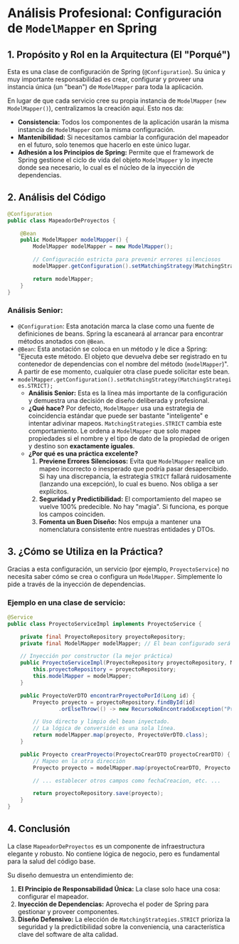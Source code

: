 # **Análisis Profesional: Configuración de `ModelMapper` en Spring**

## **1. Propósito y Rol en la Arquitectura (El "Porqué")**

Esta es una clase de configuración de Spring (`@Configuration`). Su única y muy importante responsabilidad es crear, configurar y proveer una instancia única (un "bean") de `ModelMapper` para toda la aplicación.

En lugar de que cada servicio cree su propia instancia de `ModelMapper` (`new ModelMapper()`), centralizamos la creación aquí. Esto nos da:

- **Consistencia:** Todos los componentes de la aplicación usarán la misma instancia de `ModelMapper` con la misma configuración.
- **Mantenibilidad:** Si necesitamos cambiar la configuración del mapeador en el futuro, solo tenemos que hacerlo en este único lugar.
- **Adhesión a los Principios de Spring:** Permite que el framework de Spring gestione el ciclo de vida del objeto `ModelMapper` y lo inyecte donde sea necesario, lo cual es el núcleo de la inyección de dependencias.

## **2. Análisis del Código**

```java
@Configuration
public class MapeadorDeProyectos {

    @Bean
    public ModelMapper modelMapper() {
        ModelMapper modelMapper = new ModelMapper();

        // Configuración estricta para prevenir errores silenciosos
        modelMapper.getConfiguration().setMatchingStrategy(MatchingStrategies.STRICT);

        return modelMapper;
    }
}

```

### **Análisis Senior:**

- `@Configuration`: Esta anotación marca la clase como una fuente de definiciones de beans. Spring la escaneará al arrancar para encontrar métodos anotados con `@Bean`.
- `@Bean`: Esta anotación se coloca en un método y le dice a Spring: "Ejecuta este método. El objeto que devuelva debe ser registrado en tu contenedor de dependencias con el nombre del método (`modelMapper`)". A partir de ese momento, cualquier otra clase puede solicitar este bean.
- `modelMapper.getConfiguration().setMatchingStrategy(MatchingStrategies.STRICT);`
    - **Análisis Senior:** Esta es la línea más importante de la configuración y demuestra una decisión de diseño deliberada y profesional.
    - **¿Qué hace?** Por defecto, `ModelMapper` usa una estrategia de coincidencia estándar que puede ser bastante "inteligente" e intentar adivinar mapeos. `MatchingStrategies.STRICT` cambia este comportamiento. Le ordena a `ModelMapper` que solo mapee propiedades si el nombre y el tipo de dato de la propiedad de origen y destino son **exactamente iguales**.
    - **¿Por qué es una práctica excelente?**
        1. **Previene Errores Silenciosos:** Evita que `ModelMapper` realice un mapeo incorrecto o inesperado que podría pasar desapercibido. Si hay una discrepancia, la estrategia `STRICT` fallará ruidosamente (lanzando una excepción), lo cual es bueno. Nos obliga a ser explícitos.
        2. **Seguridad y Predictibilidad:** El comportamiento del mapeo se vuelve 100% predecible. No hay "magia". Si funciona, es porque los campos coinciden.
        3. **Fomenta un Buen Diseño:** Nos empuja a mantener una nomenclatura consistente entre nuestras entidades y DTOs.

## **3. ¿Cómo se Utiliza en la Práctica?**

Gracias a esta configuración, un servicio (por ejemplo, `ProyectoService`) no necesita saber cómo se crea o configura un `ModelMapper`. Simplemente lo pide a través de la inyección de dependencias.

### **Ejemplo en una clase de servicio:**

```java
@Service
public class ProyectoServiceImpl implements ProyectoService {

    private final ProyectoRepository proyectoRepository;
    private final ModelMapper modelMapper; // El bean configurado será inyectado aquí

    // Inyección por constructor (la mejor práctica)
    public ProyectoServiceImpl(ProyectoRepository proyectoRepository, ModelMapper modelMapper) {
        this.proyectoRepository = proyectoRepository;
        this.modelMapper = modelMapper;
    }

    public ProyectoVerDTO encontrarProyectoPorId(Long id) {
        Proyecto proyecto = proyectoRepository.findById(id)
                .orElseThrow(() -> new RecursoNoEncontradoException("Proyecto no encontrado"));

        // Uso directo y limpio del bean inyectado.
        // La lógica de conversión es una sola línea.
        return modelMapper.map(proyecto, ProyectoVerDTO.class);
    }

    public Proyecto crearProyecto(ProyectoCrearDTO proyectoCrearDTO) {
        // Mapeo en la otra dirección
        Proyecto proyecto = modelMapper.map(proyectoCrearDTO, Proyecto.class);

        // ... establecer otros campos como fechaCreacion, etc. ...

        return proyectoRepository.save(proyecto);
    }
}

```

## **4. Conclusión**

La clase `MapeadorDeProyectos` es un componente de infraestructura elegante y robusto. No contiene lógica de negocio, pero es fundamental para la salud del código base.

Su diseño demuestra un entendimiento de:

1. **El Principio de Responsabilidad Única:** La clase solo hace una cosa: configurar el mapeador.
2. **Inyección de Dependencias:** Aprovecha el poder de Spring para gestionar y proveer componentes.
3. **Diseño Defensivo:** La elección de `MatchingStrategies.STRICT` prioriza la seguridad y la predictibilidad sobre la conveniencia, una característica clave del software de alta calidad.